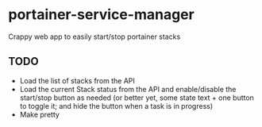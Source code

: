 # portainer-service-manager
Crappy web app to easily start/stop portainer stacks

## TODO
* Load the list of stacks from the API
* Load the current Stack status from the API and enable/disable the start/stop button as needed (or better yet, some state text + one button to toggle it; and hide the button when a task is in progress)
* Make pretty
